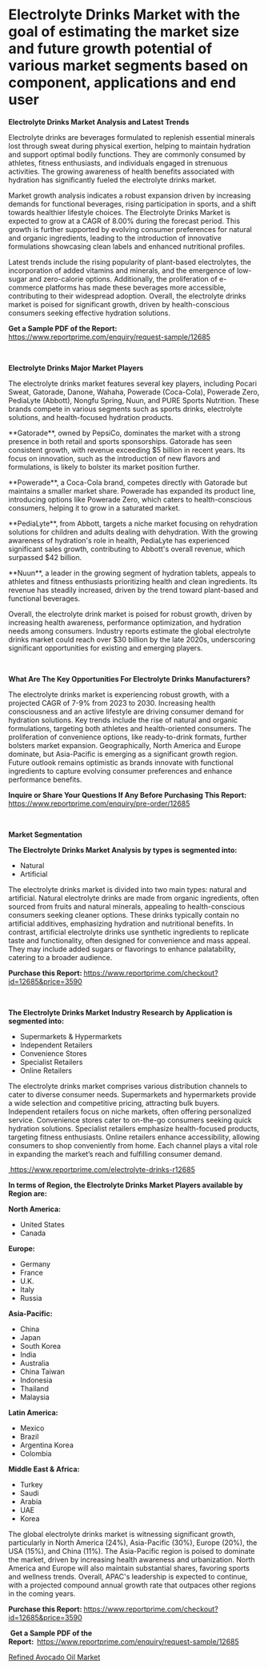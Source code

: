 <p><h1>Electrolyte Drinks Market with the goal of estimating the market size and future growth potential of various market segments based on component, applications and end user</h1></p><p><strong>Electrolyte Drinks Market Analysis and Latest Trends</strong></p>
<p><p>Electrolyte drinks are beverages formulated to replenish essential minerals lost through sweat during physical exertion, helping to maintain hydration and support optimal bodily functions. They are commonly consumed by athletes, fitness enthusiasts, and individuals engaged in strenuous activities. The growing awareness of health benefits associated with hydration has significantly fueled the electrolyte drinks market.</p><p>Market growth analysis indicates a robust expansion driven by increasing demands for functional beverages, rising participation in sports, and a shift towards healthier lifestyle choices. The Electrolyte Drinks Market is expected to grow at a CAGR of 8.00% during the forecast period. This growth is further supported by evolving consumer preferences for natural and organic ingredients, leading to the introduction of innovative formulations showcasing clean labels and enhanced nutritional profiles.</p><p>Latest trends include the rising popularity of plant-based electrolytes, the incorporation of added vitamins and minerals, and the emergence of low-sugar and zero-calorie options. Additionally, the proliferation of e-commerce platforms has made these beverages more accessible, contributing to their widespread adoption. Overall, the electrolyte drinks market is poised for significant growth, driven by health-conscious consumers seeking effective hydration solutions.</p></p>
<p><strong>Get a Sample PDF of the Report:&nbsp;</strong> <a href="https://www.reportprime.com/enquiry/request-sample/12685?utm_campaign=2535&utm_medium=2&utm_source=Github&utm_content=ia&utm_term=19032025&utm_id=electrolyte-drinks">https://www.reportprime.com/enquiry/request-sample/12685</a></p>
<p>&nbsp;</p>
<p><strong>Electrolyte Drinks Major Market Players</strong></p>
<p><p>The electrolyte drinks market features several key players, including Pocari Sweat, Gatorade, Danone, Wahaha, Powerade (Coca-Cola), Powerade Zero, PediaLyte (Abbott), Nongfu Spring, Nuun, and PURE Sports Nutrition. These brands compete in various segments such as sports drinks, electrolyte solutions, and health-focused hydration products.</p><p>**Gatorade**, owned by PepsiCo, dominates the market with a strong presence in both retail and sports sponsorships. Gatorade has seen consistent growth, with revenue exceeding $5 billion in recent years. Its focus on innovation, such as the introduction of new flavors and formulations, is likely to bolster its market position further.</p><p>**Powerade**, a Coca-Cola brand, competes directly with Gatorade but maintains a smaller market share. Powerade has expanded its product line, introducing options like Powerade Zero, which caters to health-conscious consumers, helping it to grow in a saturated market.</p><p>**PediaLyte**, from Abbott, targets a niche market focusing on rehydration solutions for children and adults dealing with dehydration. With the growing awareness of hydration's role in health, PediaLyte has experienced significant sales growth, contributing to Abbott's overall revenue, which surpassed $42 billion.</p><p>**Nuun**, a leader in the growing segment of hydration tablets, appeals to athletes and fitness enthusiasts prioritizing health and clean ingredients. Its revenue has steadily increased, driven by the trend toward plant-based and functional beverages.</p><p>Overall, the electrolyte drink market is poised for robust growth, driven by increasing health awareness, performance optimization, and hydration needs among consumers. Industry reports estimate the global electrolyte drinks market could reach over $30 billion by the late 2020s, underscoring significant opportunities for existing and emerging players.</p></p>
<p>&nbsp;</p>
<p><strong>What Are The Key Opportunities For Electrolyte Drinks Manufacturers?</strong></p>
<p><p>The electrolyte drinks market is experiencing robust growth, with a projected CAGR of 7-9% from 2023 to 2030. Increasing health consciousness and an active lifestyle are driving consumer demand for hydration solutions. Key trends include the rise of natural and organic formulations, targeting both athletes and health-oriented consumers. The proliferation of convenience options, like ready-to-drink formats, further bolsters market expansion. Geographically, North America and Europe dominate, but Asia-Pacific is emerging as a significant growth region. Future outlook remains optimistic as brands innovate with functional ingredients to capture evolving consumer preferences and enhance performance benefits.</p></p>
<p><strong>Inquire or Share Your Questions If Any Before Purchasing This Report:</strong> <a href="https://www.reportprime.com/enquiry/pre-order/12685?utm_campaign=2535&utm_medium=2&utm_source=Github&utm_content=ia&utm_term=19032025&utm_id=electrolyte-drinks">https://www.reportprime.com/enquiry/pre-order/12685</a></p>
<p>&nbsp;</p>
<p><strong>Market Segmentation</strong></p>
<p><strong>The Electrolyte Drinks Market Analysis by types is segmented into:</strong></p>
<p><ul><li>Natural</li><li>Artificial</li></ul></p>
<p><p>The electrolyte drinks market is divided into two main types: natural and artificial. Natural electrolyte drinks are made from organic ingredients, often sourced from fruits and natural minerals, appealing to health-conscious consumers seeking cleaner options. These drinks typically contain no artificial additives, emphasizing hydration and nutritional benefits. In contrast, artificial electrolyte drinks use synthetic ingredients to replicate taste and functionality, often designed for convenience and mass appeal. They may include added sugars or flavorings to enhance palatability, catering to a broader audience.</p></p>
<p><strong>Purchase this Report:&nbsp;</strong><a href="https://www.reportprime.com/checkout?id=12685&price=3590&utm_campaign=2535&utm_medium=2&utm_source=Github&utm_content=ia&utm_term=19032025&utm_id=electrolyte-drinks">https://www.reportprime.com/checkout?id=12685&price=3590</a></p>
<p>&nbsp;</p>
<p><strong>The Electrolyte Drinks Market Industry Research by Application is segmented into:</strong></p>
<p><ul><li>Supermarkets & Hypermarkets</li><li>Independent Retailers</li><li>Convenience Stores</li><li>Specialist Retailers</li><li>Online Retailers</li></ul></p>
<p><p>The electrolyte drinks market comprises various distribution channels to cater to diverse consumer needs. Supermarkets and hypermarkets provide a wide selection and competitive pricing, attracting bulk buyers. Independent retailers focus on niche markets, often offering personalized service. Convenience stores cater to on-the-go consumers seeking quick hydration solutions. Specialist retailers emphasize health-focused products, targeting fitness enthusiasts. Online retailers enhance accessibility, allowing consumers to shop conveniently from home. Each channel plays a vital role in expanding the market’s reach and fulfilling consumer demand.</p></p>
<p><a href="https://www.reportprime.com/electrolyte-drinks-r12685?utm_campaign=2535&utm_medium=2&utm_source=Github&utm_content=ia&utm_term=19032025&utm_id=electrolyte-drinks">&nbsp;https://www.reportprime.com/electrolyte-drinks-r12685</a></p>
<p><strong>In terms of Region, the Electrolyte Drinks Market Players available by Region are:</strong></p>
<p>
    <p> <strong> North America: </strong>
        <ul>
            <li>United States</li>
            <li>Canada</li>
        </ul>
        </p> 
    <p> <strong> Europe: </strong>
        <ul>
            <li>Germany</li>
            <li>France</li>
            <li>U.K.</li>
            <li>Italy</li>
            <li>Russia</li>
        </ul>
        </p> 
    <p> <strong> Asia-Pacific: </strong>
        <ul>
            <li>China</li>
            <li>Japan</li>
            <li>South Korea</li>
            <li>India</li>
            <li>Australia</li>
            <li>China Taiwan</li>
            <li>Indonesia</li>
            <li>Thailand</li>
            <li>Malaysia</li>
        </ul>
        </p> 
    <p> <strong> Latin America: </strong>
        <ul>
            <li>Mexico</li>
            <li>Brazil</li>
            <li>Argentina Korea</li>
            <li>Colombia</li>
        </ul>
        </p> 
    <p> <strong> Middle East & Africa: </strong>
        <ul>
            <li>Turkey</li>
            <li>Saudi</li>
            <li>Arabia</li>
            <li>UAE</li>
            <li>Korea</li>
        </ul>
    </p>
    </p>
<p><p>The global electrolyte drinks market is witnessing significant growth, particularly in North America (24%), Asia-Pacific (30%), Europe (20%), the USA (15%), and China (11%). The Asia-Pacific region is poised to dominate the market, driven by increasing health awareness and urbanization. North America and Europe will also maintain substantial shares, favoring sports and wellness trends. Overall, APAC's leadership is expected to continue, with a projected compound annual growth rate that outpaces other regions in the coming years.</p></p>
<p><strong>Purchase this Report: </strong><a href="https://www.reportprime.com/checkout?id=12685&price=3590&utm_campaign=2535&utm_medium=2&utm_source=Github&utm_content=ia&utm_term=19032025&utm_id=electrolyte-drinks">https://www.reportprime.com/checkout?id=12685&price=3590</a></p>
<p>&nbsp;<strong>Get a Sample PDF of the Report:&nbsp;&nbsp;</strong><a href="https://www.reportprime.com/enquiry/request-sample/12685?utm_campaign=2535&utm_medium=2&utm_source=Github&utm_content=ia&utm_term=19032025&utm_id=electrolyte-drinks">https://www.reportprime.com/enquiry/request-sample/12685</a></p>
<p><strong></strong></p>
<p><p><a href="https://github.com/sherikacas30/Market-Research-Report-List-1/blob/main/refined-avocado-oil-market.md?utm_campaign=2535&utm_medium=2&utm_source=Github&utm_content=ia&utm_term=19032025&utm_id=electrolyte-drinks">Refined Avocado Oil Market</a></p></p>